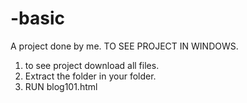 # -basic
A project done by me. 
TO SEE PROJECT IN WINDOWS.
1)  to see project download all files. 
2)  Extract the folder in your folder.
3)  RUN blog101.html
